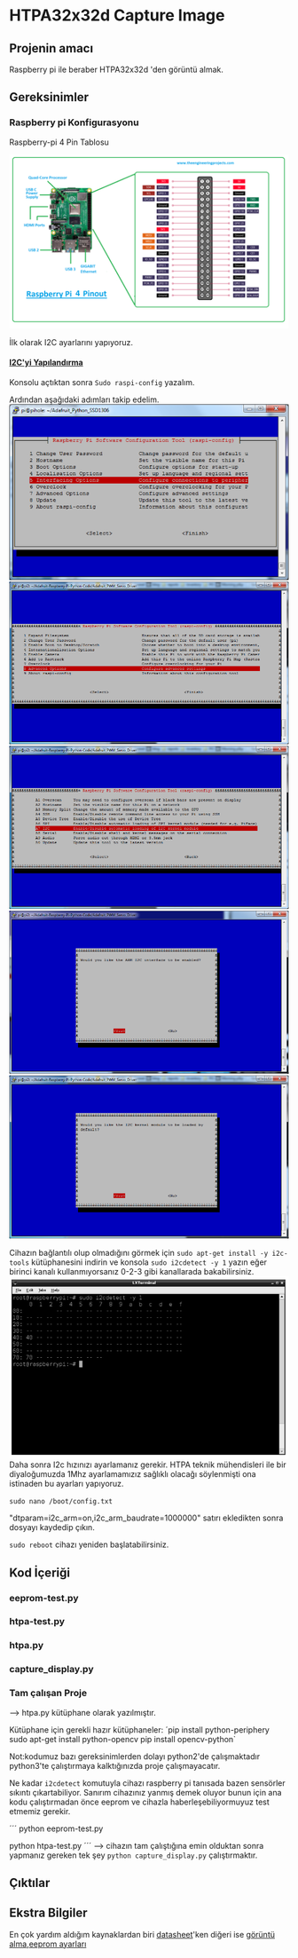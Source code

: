 # HTPA32x32d Capture Image

## Projenin amacı
Raspberry pi ile beraber HTPA32x32d 'den görüntü almak.


## Gereksinimler


### Raspberry pi Konfigurasyonu


Raspberry-pi 4 Pin Tablosu


<img src="Markdown/images/raspberry-pi-4.png">


İlk olarak I2C ayarlarını yapıyoruz.


#### [I2C'yi Yapılandırma](https://learn.adafruit.com/adafruits-raspberry-pi-lesson-4-gpio-setup/configuring-i2c)


Konsolu açtıktan sonra `Sudo raspi-config` yazalım.


Ardından aşağıdaki adımları takip edelim.
    			<img src="Markdown/images/learn_raspberry_pi_interfacing.png">
                <img src="Markdown/images/learn_raspberry_pi_advancedopt.png">
                <img src="Markdown/images/learn_raspberry_pi_i2c.png">
                <img src="Markdown/images/learn_raspberry_pi_wouldyoukindly.png">
                <img src="Markdown/images/learn_raspberry_pi_i2ckernel.png">
                
                
Cihazın bağlantılı olup olmadığını görmek için `sudo apt-get install -y i2c-tools` kütüphanesini indirin ve konsola    `sudo i2cdetect -y 1` yazın eğer birinci kanalı kullanmıyorsanız 0-2-3 gibi kanallarada bakabilirsiniz.                    
              <img src="Markdown/images/learn_raspberry_pi_i2c-detect.png">
 Daha sonra I2c hızınızı ayarlamanız gerekir. HTPA teknik mühendisleri ile bir diyaloğumuzda 1Mhz ayarlamamızız sağlıklı olacağı söylenmişti ona istinaden bu ayarları yapıyoruz.
 
 `sudo nano /boot/config.txt`
 
 
 "dtparam=i2c_arm=on,i2c_arm_baudrate=1000000" satırı ekledikten sonra dosyayı kaydedip çıkın.
 
 
 `sudo reboot` cihazı yeniden başlatabilirsiniz.

                
## Kod İçeriği
### eeprom-test.py
### htpa-test.py
### htpa.py
### capture_display.py

### Tam çalışan Proje

--> htpa.py kütüphane olarak yazılmıştır.

Kütüphane için gerekli hazır kütüphaneler:
´pip install python-periphery
 sudo apt-get install python-opencv
 pip install opencv-python`

Not:kodumuz bazı gereksinimlerden dolayı python2'de çalışmaktadır python3'te çalıştırmaya kalktığınızda proje çalışmayacatır.

Ne kadar `i2cdetect` komutuyla cihazı raspberry pi tanısada bazen sensörler sıkıntı çıkartabiliyor. Sanırım cihazınız yanmış demek oluyor bunun için ana kodu çalıştırmadan önce eeprom ve cihazla haberleşebiliyormuyuz test etmemiz gerekir.

´´´
python eeprom-test.py

python htpa-test.py
´´´
--> cihazın tam çalıştığına emin olduktan sonra yapmanız gereken tek şey `python capture_display.py` çalıştırmaktır.
## Çıktılar

## Ekstra Bilgiler
En çok yardım aldığım kaynaklardan biri [datasheet](https://www.prwa.com/sites/default/files/files-webpage/2020/3878/thermal-imaging-sensor-specs.pdf)'ken diğeri ise [görüntü alma](http://exclav.es/2016/10/26/talkin-ir/),[eeprom ayarları](http://exclav.es/2016/12/13/calibrating-heimann/)
